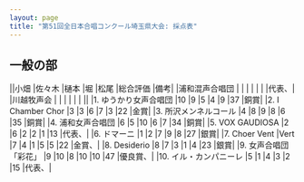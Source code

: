 ```yaml
---
layout: page
title: "第51回全日本合唱コンクール埼玉県大会: 採点表"
---
```

一般の部
--------

||小畑 |佐々木 |樋本 |堀 |松尾 |総合評価 |備考|
|浦和混声合唱団        |   |  |  |  |  |   |代表、|
|川越牧声会            |   |  |  |  |  |   ||
|1. ゆうかり女声合唱団 |10 |9 |5 |4 |9 |37 |銅賞|
|2. I Chamber Chor |3 |3 |6 |7 |3 |22 |金賞|
|3. 所沢メンネルコール |4 |8 |9 |8 |6 |35 |銅賞|
|4. 浦和女声合唱団 |6 |5 |10 |6 |7 |34 |銅賞|
|5. VOX GAUDIOSA |2 |6 |2 |2 |1 |13 |代表、|
|6. ドマーニ |1 |2 |7 |9 |8 |27 |銀賞|
|7. Choer Vent |Vert |7 |4 |1 |5 |5 |22 |金賞、|
|8. Desiderio |8 |7 |3 |1 |4 |23 |銀賞|
|9. 女声合唱団「彩花」 |9 |10 |8 |10 |10 |47 |優良賞、|
|10. イル・カンパニーレ |5 |1 |4 |3 |2 |15 |代表、|
